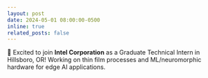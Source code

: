 ```yaml
---
layout: post
date: 2024-05-01 08:00:00-0500
inline: true
related_posts: false
---
```


🚀 Excited to join **Intel Corporation** as a Graduate Technical Intern in Hillsboro, OR! Working on thin film processes and ML/neuromorphic hardware for edge AI applications. 